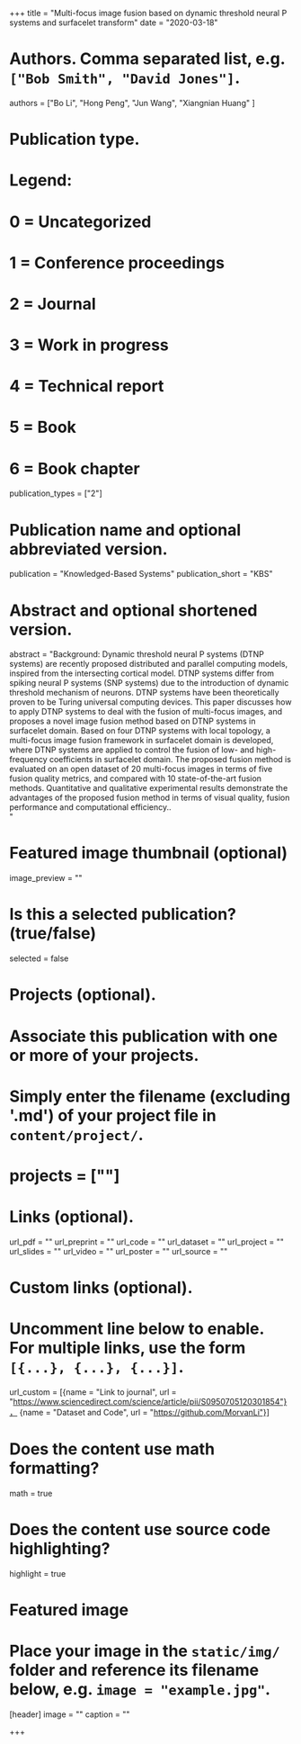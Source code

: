 +++
title = "Multi-focus image fusion based on dynamic threshold neural P systems and surfacelet transform"
date = "2020-03-18"

# Authors. Comma separated list, e.g. `["Bob Smith", "David Jones"]`.
authors = ["Bo Li", "Hong Peng", "Jun Wang", "Xiangnian Huang" ]

# Publication type.
# Legend:
# 0 = Uncategorized
# 1 = Conference proceedings
# 2 = Journal
# 3 = Work in progress
# 4 = Technical report
# 5 = Book
# 6 = Book chapter
publication_types = ["2"]

# Publication name and optional abbreviated version.
publication = "Knowledged-Based Systems"
publication_short = "KBS"

# Abstract and optional shortened version.
abstract = "Background: Dynamic threshold neural P systems (DTNP systems) are recently proposed distributed and parallel computing models, inspired from the intersecting cortical model. DTNP systems differ from spiking neural P systems (SNP systems) due to the introduction of dynamic threshold mechanism of neurons. DTNP systems have been theoretically proven to be Turing universal computing devices. This paper discusses how to apply DTNP systems to deal with the fusion of multi-focus images, and proposes a novel image fusion method based on DTNP systems in surfacelet domain. Based on four DTNP systems with local topology, a multi-focus image fusion framework in surfacelet domain is developed, where DTNP systems are applied to control the fusion of low- and high-frequency coefficients in surfacelet domain. The proposed fusion method is evaluated on an open dataset of 20 multi-focus images in terms of five fusion quality metrics, and compared with 10 state-of-the-art fusion methods. Quantitative and qualitative experimental results demonstrate the advantages of the proposed fusion method in terms of visual quality, fusion performance and computational efficiency..<br>"

# Featured image thumbnail (optional)
image_preview = ""

# Is this a selected publication? (true/false)
selected = false

# Projects (optional).
#   Associate this publication with one or more of your projects.
#   Simply enter the filename (excluding '.md') of your project file in `content/project/`.
# projects = [""]

# Links (optional).
url_pdf = ""
url_preprint = ""
url_code = ""
url_dataset = ""
url_project = ""
url_slides = ""
url_video = ""
url_poster = ""
url_source = ""

# Custom links (optional).
#   Uncomment line below to enable. For multiple links, use the form `[{...}, {...}, {...}]`.
url_custom = [{name = "Link to journal", url = "https://www.sciencedirect.com/science/article/pii/S0950705120301854"}，
              {name = "Dataset and Code", url = "https://github.com/MorvanLi"}]

# Does the content use math formatting?
math = true

# Does the content use source code highlighting?
highlight = true

# Featured image
# Place your image in the `static/img/` folder and reference its filename below, e.g. `image = "example.jpg"`.
[header]
image = ""
caption = ""

+++

<!-- More detail can easily be written here using *Markdown* and $\rm \LaTeX$ math code. -->
